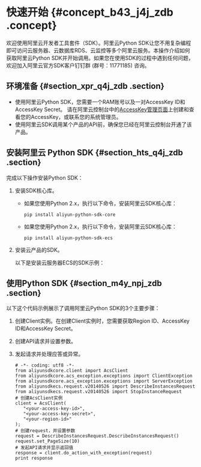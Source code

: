 # 快速开始 {#concept_b43_j4j_zdb .concept}

欢迎使用阿里云开发者工具套件（SDK）。阿里云Python SDK让您不用复杂编程即可访问云服务器、云数据库RDS、云监控等多个阿里云服务。本操作介绍如何获取阿里云Python SDK并开始调用。如果您在使用SDK的过程中遇到任何问题，欢迎加入阿里云官方SDK客户钉钉群 \(群号：11771185\) 咨询。

## 环境准备 {#section_xpr_q4j_zdb .section}

-   使用阿里云Python SDK，您需要一个RAM账号以及一对AccessKey ID和AccessKey Secret。 请在阿里云控制台中的[AccessKey管理页面](https://usercenter.console.aliyun.com/?spm=5176.doc52740.2.3.QKZk8w#/manage/ak)上创建和查看您的AccessKey，或联系您的系统管理员。
-   使用阿里云SDK调用某个产品的API前，确保您已经在阿里云控制台开通了该产品。

## 安装阿里云 Python SDK {#section_hts_q4j_zdb .section}

完成以下操作安装Python SDK：

1.  安装SDK核心库。
    -   如果您使用Python 2.x，执行以下命令，安装阿里云SDK核心库：

        ```
        pip install aliyun-python-sdk-core
        ```

    -   如果您使用Python 2.x，执行以下命令，安装阿里云SDK核心库：

        ```
        pip install aliyun-python-sdk-ecs
        ```

2.  安装云产品的SDK。

    以下是安装云服务器ECS的SDK示例：


## 使用Python SDK {#section_m4y_npj_zdb .section}

以下这个代码示例展示了调用阿里云Python SDK的3个主要步骤：

1.  创建Client实例。在创建Client实例时，您需要获取Region ID、AccessKey ID和AccessKey Secret。
2.  创建API请求并设置参数。
3.  发起请求并处理应答或异常。

    ```
    # -*- coding: utf8 -*-
    from aliyunsdkcore.client import AcsClient
    from aliyunsdkcore.acs_exception.exceptions import ClientException
    from aliyunsdkcore.acs_exception.exceptions import ServerException
    from aliyunsdkecs.request.v20140526 import DescribeInstancesRequest
    from aliyunsdkecs.request.v20140526 import StopInstanceRequest
    # 创建AcsClient实例
    client = AcsClient(
       "<your-access-key-id>", 
       "<your-access-key-secret>",
       "<your-region-id>"
    );
    # 创建request，并设置参数
    request = DescribeInstancesRequest.DescribeInstancesRequest()
    request.set_PageSize(10)
    # 发起API请求并显示返回值
    response = client.do_action_with_exception(request)
    print response
    ```
